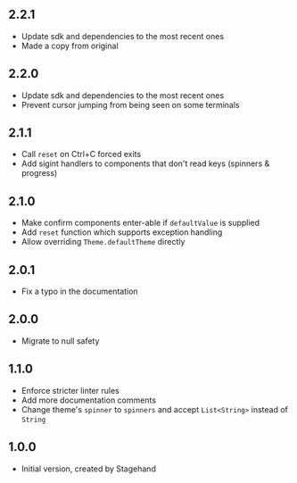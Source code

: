 ## 2.2.1

- Update sdk and dependencies to the most recent ones
- Made a copy from original

## 2.2.0

- Update sdk and dependencies to the most recent ones
- Prevent cursor jumping from being seen on some terminals

## 2.1.1

- Call `reset` on Ctrl+C forced exits
- Add sigint handlers to components that don't read keys (spinners & progress)

## 2.1.0

- Make confirm components enter-able if `defaultValue` is supplied
- Add `reset` function which supports exception handling
- Allow overriding `Theme.defaultTheme` directly

## 2.0.1

- Fix a typo in the documentation

## 2.0.0

- Migrate to null safety

## 1.1.0

- Enforce stricter linter rules
- Add more documentation comments
- Change theme's `spinner` to `spinners` and accept `List<String>` instead of `String`

## 1.0.0

- Initial version, created by Stagehand
